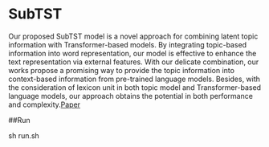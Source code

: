 # SubTST

Our proposed SubTST model is a novel approach for combining latent topic information with Transformer-based models. By integrating topic-based information into word representation, our model is effective to enhance the text representation via external features. With our delicate combination, our works propose a promising way to provide the topic information into context-based information from pre-trained language models. Besides, with the consideration of lexicon unit in both topic model and Transformer-based language models, our approach obtains the potential in both performance and complexity.[Paper](https://link.springer.com/article/10.1007/s10489-022-04184-x)


##Run

sh run.sh
